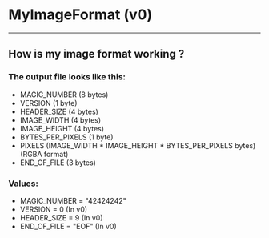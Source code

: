 # __MyImageFormat (v0)__
---
## __How is my image format working ?__

### __The output file looks like this:__

- MAGIC_NUMBER (8 bytes)
- VERSION (1 byte)
- HEADER_SIZE (4 bytes)
- IMAGE_WIDTH (4 bytes)
- IMAGE_HEIGHT (4 bytes)
- BYTES_PER_PIXELS (1 byte)
- PIXELS (IMAGE_WIDTH * IMAGE_HEIGHT * BYTES_PER_PIXELS bytes) (RGBA format)
- END_OF_FILE (3 bytes)

### Values:

- MAGIC_NUMBER = "42424242"
- VERSION = 0 (In v0)
- HEADER_SIZE = 9 (In v0)
- END_OF_FILE = "EOF" (In v0)
